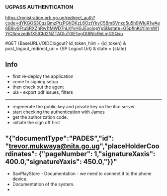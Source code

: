 ### UGPASS AUTHENTICATION

https://registration.erb.go.ug/redirect_auth?code=dYKGOS30qzQmzPtzPGhDKzL6OztYkyC5BmSVnxd5u5h9WIuR1wAe6B9jv9FtuSRXZhRw1tMWD7nLKfyHGJExoIqpYpSI&state=G5pflnKcYimmW1YjCSmrzedkfX5ICId2NZTAOluT0IE1ogOt8NlcReLmGSQxu


#GET {BaseURL}/OIDClogout? id_token_hint = {id_token} & post_logout_redirect_uri = {SP Logout Url} & state = {state}


## Info
- first re-deploy the application 
- come to signing setup 
- then check out the agent 
- uia - export pdf issues, filters
--------------------------------------------------------------
- regenerate the public key and private key on the itco server.
- start checking the authentication with James
- get the authorization code.
- initiate the sign off first

"{"documentType":"PADES","id": "trevor.mukwaya@nita.go.ug","placeHolderCoordinates": {"pageNumber": 1,"signatureXaxis": 400.0,"signatureYaxis": 450.0,"}}"
---------------------------------------------------------
-  SavPlayStore - Documentation - we need to connect it to the phone device.
-  Documentation of the system.
-   

